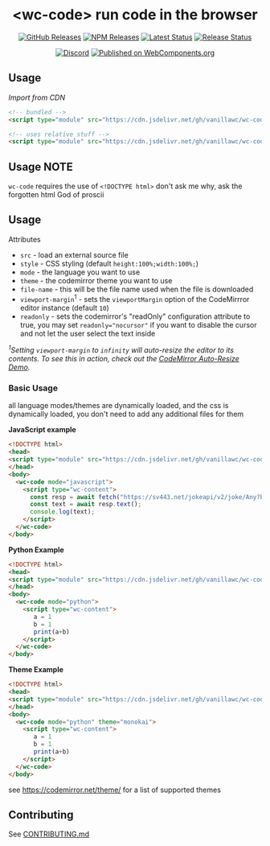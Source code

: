 <h1 align="center">&lt;wc-code&gt; run code in the browser</h1>

<div align="center">
  <a href="https://github.com/vanillawc/wc-code/releases"><img src="https://badgen.net/github/tag/vanillawc/wc-code" alt="GitHub Releases"></a>
  <a href="https://www.npmjs.com/package/@vanillawc/wc-code"><img src="https://badgen.net/npm/v/@vanillawc/wc-code" alt="NPM Releases"></a>
  <a href="https://github.com/vanillawc/wc-code/actions"><img src="https://github.com/vanillawc/wc-code/workflows/Latest/badge.svg" alt="Latest Status"></a>
  <a href="https://github.com/vanillawc/wc-code/actions"><img src="https://github.com/vanillawc/wc-code/workflows/Release/badge.svg" alt="Release Status"></a>

  <a href="https://discord.gg/8ur9M5"><img alt="Discord" src="https://img.shields.io/discord/723296249121603604?color=%23738ADB"></a>
  <a href="https://www.webcomponents.org/element/@vanillawc/wc-code"><img src="https://img.shields.io/badge/webcomponents.org-published-blue.svg" alt="Published on WebComponents.org"></a>
</div>

## Usage

*Import from CDN*
```html
<!-- bundled -->
<script type="module" src="https://cdn.jsdelivr.net/gh/vanillawc/wc-code@0/build/index.js"></script>

<!-- uses relative stuff -->
<script type="module" src="https://cdn.jsdelivr.net/gh/vanillawc/wc-code@0/src/wc-code.js"></script>
```

## Usage NOTE

`wc-code` requires the use of `<!DOCTYPE html>` don't ask me why, ask the forgotten html God of proscii


## Usage

Attributes


- `src` - load an external source file
- `style` - CSS styling (default `height:100%;width:100%;`)
- `mode` - the language you want to use
- `theme` - the codemirror theme you want to use
- `file-name` - this will be the file name used when the file is downloaded
- `viewport-margin`<sup>1</sup> - sets the `viewportMargin` option of the CodeMirrror editor instance (default `10`)
- `readonly` - sets the codemirror's "readOnly" configuration attribute to true, you may set `readonly="nocursor"` if you want to disable the cursor and not let the user select the text inside

*<sup>1</sup>Setting `viewport-margin` to `infinity` will auto-resize the editor to its contents. To see this in action, check out the [CodeMirror Auto-Resize Demo](https://codemirror.net/demo/resize.html).*

### Basic Usage

all language modes/themes are dynamically loaded, and the css is dynamically loaded, you don't need to add any additional files for them 

**JavaScript example**

```html
<!DOCTYPE html>
<head>
<script type="module" src="https://cdn.jsdelivr.net/gh/vanillawc/wc-code@0.2.1/build/index.min.js"></script>
</head>
<body>
  <wc-code mode="javascript">
    <script type="wc-content">
      const resp = await fetch("https://sv443.net/jokeapi/v2/joke/Any?blacklistFlags=nsfw,racist,sexist&format=txt");
      const text = await resp.text();
      console.log(text);
    </script>
  </wc-code>                                                                                         
</body>
```

**Python Example**

```html
<!DOCTYPE html>
<head>
<script type="module" src="https://cdn.jsdelivr.net/gh/vanillawc/wc-code@0.2.1/build/index.min.js"></script>
</head>
<body>
  <wc-code mode="python">
    <script type="wc-content">
       a = 1
       b = 1
       print(a+b)
    </script>
  </wc-code>                                                                                         
</body>
```

**Theme Example**
```html
<!DOCTYPE html>
<head>
<script type="module" src="https://cdn.jsdelivr.net/gh/vanillawc/wc-code@0.2.1/build/index.min.js"></script>
</head>
<body>
  <wc-code mode="python" theme="monokai">
    <script type="wc-content">
       a = 1
       b = 1
       print(a+b)
    </script>
  </wc-code>                                                                                         
</body>
```

see https://codemirror.net/theme/ for a list of supported themes

## Contributing

See [CONTRIBUTING.md](https://github.com/vanillawc/vanillawc/blob/main/CONTRIBUTING.md)
